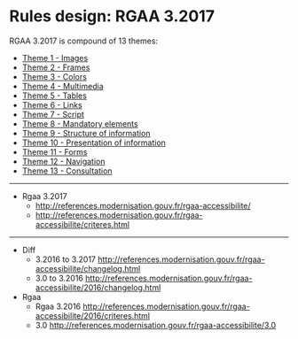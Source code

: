 # Rules design: RGAA 3.2017

RGAA 3.2017 is compound of 13 themes:

* [Theme 1 - Images](01.Images/README.md)
* [Theme 2 - Frames](02.Frames/README.md)
* [Theme 3 - Colors](03.Colours/README.md)
* [Theme 4 - Multimedia](04.Multimedia/README.md)
* [Theme 5 - Tables](05.Tables/README.md)
* [Theme 6 - Links](06.Links/README.md)
* [Theme 7 - Script](07.Scripts/README.md)
* [Theme 8 - Mandatory elements](08.Mandatory_elements/README.md)
* [Theme 9 - Structure of information](09.Structure_of_information/README.md)
* [Theme 10 - Presentation of information](10.Presentation_of_information/README.md)
* [Theme 11 - Forms](11.Forms/README.md)
* [Theme 12 - Navigation](12.Navigation/README.md)
* [Theme 13 - Consultation](13.Consultation/README.md)

-----

* Rgaa 3.2017
  * http://references.modernisation.gouv.fr/rgaa-accessibilite/
  * http://references.modernisation.gouv.fr/rgaa-accessibilite/criteres.html

----

* Diff 
  * 3.2016 to 3.2017 http://references.modernisation.gouv.fr/rgaa-accessibilite/changelog.html
  * 3.0    to 3.2016 http://references.modernisation.gouv.fr/rgaa-accessibilite/2016/changelog.html
* Rgaa 
  * Rgaa 3.2016 http://references.modernisation.gouv.fr/rgaa-accessibilite/2016/criteres.html
  * 3.0         http://references.modernisation.gouv.fr/rgaa-accessibilite/3.0
